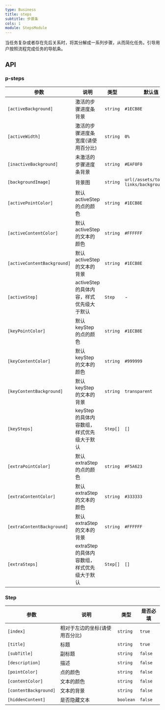 ```yaml
---
type: Business
title: steps
subtitle: 步骤条
cols: 1
module: StepsModule
---
```


当任务复杂或者存在先后关系时，将其分解成一系列步骤，从而简化任务。引导用户按照流程完成任务的导航条。

## API

### p-steps

| 参数                        | 说明                                         | 类型      | 默认值                                    |
| --------------------------- | -------------------------------------------- | --------- | ----------------------------------------- |
| `[activeBackground]`        | 激活的步骤进度条背景                         | `string`  | `#1ECB8E`                                 |
| `[activeWidth]`             | 激活的步骤进度条宽度(请使用百分比)           | `string`  | `0%`                                      |
| `[inactiveBackground]`      | 未激活的步骤进度条背景                       | `string`  | `#EAF0F0`                                 |
| `[backgroundImage]`         | 背景图                                       | `string`  | `url(/assets/total-links/background.png)` |
| `[activePointColor]`        | 默认 activeStep 的点的颜色                   | `string`  | `#1ECB8E`                                 |
| `[activeContentColor]`      | 默认 activeStep 的文本的颜色                 | `string`  | `#FFFFFF`                                 |
| `[activeContentBackground]` | 默认 activeStep 的文本的背景                 | `string`  | `#1ECB8E`                                 |
| `[activeStep]`              | activeStep 的具体内容，样式优先级大于默认    | `Step`   | -                                         |
| `[keyPointColor]`           | 默认 keyStep 的点的颜色                      | `string`  | `#1ECB8E`                                 |
| `[keyContentColor]`         | 默认 keyStep 的文本的颜色                    | `string`  | `#999999`                                 |
| `[keyContentBackground]`    | 默认 keyStep 的文本的背景                    | `string`  | `transparent`                             |
| `[keySteps]`                | keyStep 的具体内容数组，样式优先级大于默认   | `Step[]` | `[]`                                      |
| `[extraPointColor]`         | 默认 extraStep 的点的颜色                    | `string`  | `#F5A623`                                 |
| `[extraContentColor]`       | 默认 extraStep 的文本的颜色                  | `string`  | `#333333`                                 |
| `[extraContentBackground]`  | 默认 extraStep 的文本的背景                  | `string`  | `#FFFFFF`                                 |
| `[extraSteps]`              | extraStep 的具体内容数组，样式优先级大于默认 | `Step[]` | `[]`                                      |

### Step

| 参数                  | 说明                           | 类型      | 是否必填 |
| --------------------- | ------------------------------ | --------- | -------- |
| `[index]`             | 相对于左边的坐标(请使用百分比) | `string`  | `true`   |
| `[title]`             | 标题                           | `string`  | `true`   |
| `[subTitle]`          | 副标题                         | `string`  | `false`  |
| `[description]`       | 描述                           | `string`  | `false`  |
| `[pointColor]`        | 点的颜色                       | `string`  | `false`  |
| `[contentColor]`      | 文本的颜色                     | `string`  | `false`  |
| `[contentBackground]` | 文本的背景                     | `string`  | `false`  |
| `[hiddenContent]`     | 是否隐藏文本                   | `boolean` | `false`  |

